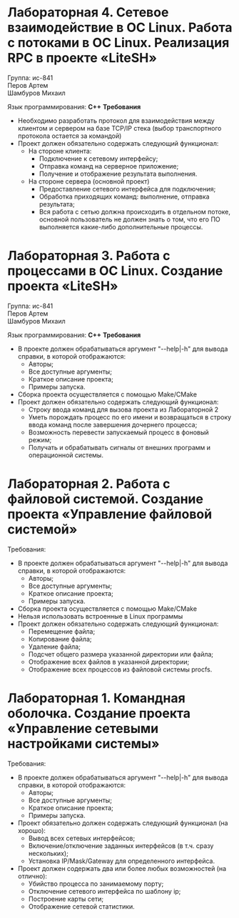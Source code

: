 # Лабораторная 4. Сетевое взаимодействие в ОС Linux. Работа с потоками в ОС Linux. Реализация RPC в проекте «LiteSH»

Группа: ис-841 <br>
Перов Артем<br>
Шамбуров Михаил

Язык программирования: **С++**
**Требования**
* Необходимо разработать протокол для взаимодействия между клиентом и сервером на базе TCP/IP стека (выбор транспортного протокола остается за командой)
* Проект должен обязательно содержать следующий функционал:
  * На стороне клиента:
    * Подключение к сетевому интерфейсу;
    * Отправка команд на серверное приложение;
    * Получение и отображение результата выполнения.
  * На стороне сервера (основной проект)
    * Предоставление сетевого интерфейса для подключения;
    * Обработка приходящих команд: выполнение, отправка результата;
    * Вся работа с сетью должна происходить в отдельном потоке, основной пользователь не должен знать о том, что его ПО выполняется какие-либо дополнительные процессы.

# Лабораторная 3.  Работа с процессами в ОС Linux. Создание проекта «LiteSH»

Группа: ис-841 <br>
Перов Артем<br>
Шамбуров Михаил


Язык программирования: **С++**
**Требования**
* В проекте должен обрабатываться аргумент "--help|-h" для вывода справки, в которой отображаются:
  * Авторы;
  * Все доступные аргументы;
  * Краткое описание проекта;
  * Примеры запуска.
* Сборка проекта осуществляется с помощью Make/CMake
* Проект должен обязательно содержать следующий функционал:
  * Строку ввода команд для вызова проекта из Лабораторной 2
  * Уметь порождать процесс по его имени и возвращаться в строку ввода команд после завершения дочернего процесса;
  * Возможность перевести запускаемый процесс в фоновый режим;
  * Получать и обрабатывать сигналы от внешних программ и операционной системы.

# Лабораторная 2. Работа с файловой системой. Создание проекта «Управление файловой системой»

Требования:
  - В проекте должен обрабатываться аргумент "--help|-h" для вывода справки, в которой отображаются:
    - Авторы;
    - Все доступные аргументы;
    - Краткое описание проекта;
    - Примеры запуска.
  - Сборка проекта осуществляется с помощью Make/CMake
  - Нельзя использовать встроенные в Linux программы
  - Проект должен обязательно содержать следующий функционал:
    - Перемещение файла;
    - Копирование файла;
    - Удаление файла;
    - Подсчет общего размера указанной директории или файла;
    - Отображение всех файлов в указанной директории;
    - Отображение всех процессов из файловой системы procfs.
    
    
# Лабораторная 1. Командная оболочка. Создание проекта «Управление сетевыми настройками системы»

Требования:
  - В проекте должен обрабатываться аргумент "--help|-h" для вывода справки, в которой отображаются:
    - Авторы;
    - Все доступные аргументы;
    - Краткое описание проекта;
    - Примеры запуска.
  - Проект обязательно должен содержать следующий функционал (на хорошо):
    - Вывод всех сетевых интерфейсов;
    - Включение/отключение заданных интерфейсов (в т.ч. сразу нескольких);
    - Установка IP/Mask/Gateway для определенного интерфейса.
  - Проект должен содержать два или более любых возможностей (на отлично):
    - Убийство процесса по занимаемому порту;
    - Отключение сетевого интерфейса по шаблону ip;
    - Построение карты сети;
    - Отображение сетевой статистики.
